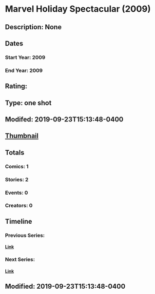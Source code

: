 # Marvel Holiday Spectacular (2009)
## Description: None
## Dates
### Start Year: 2009
### End Year: 2009
## Rating: 
## Type: one shot
## Modifed: 2019-09-23T15:13:48-0400
## [Thumbnail](http://i.annihil.us/u/prod/marvel/i/mg/b/40/image_not_available.jpg)
## Totals
### Comics: 1
### Stories: 2
### Events: 0
### Creators: 0
## Timeline
### Previous Series: 
#### [Link]()
### Next Series: 
#### [Link]()
## Modified: 2019-09-23T15:13:48-0400